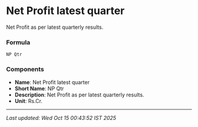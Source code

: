 # Net Profit latest quarter
Net Profit as per latest quarterly results.

### Formula
```text
NP Qtr
```


### Components
- **Name**: Net Profit latest quarter
- **Short Name**: NP Qtr
- **Description**: Net Profit as per latest quarterly results.
- **Unit**: Rs.Cr.

---
*Last updated: Wed Oct 15 00:43:52 IST 2025*
